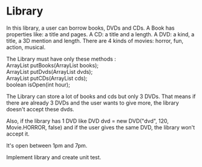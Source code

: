 # Library

In this library, a user can borrow books, DVDs and CDs.
A Book has properties like: a title and pages.
A CD: a title and a length. 
A DVD: a kind, a title, a 3D mention and length. 
There are 4 kinds of movies: horror, fun, action, musical.  

The Library must have only these methods :  
ArrayList putBooks(ArrayList books);     
ArrayList putDvds(ArrayList dvds);     
ArrayList putCDs(ArrayList cds);     
boolean isOpen(int hour);

The Library can store a lot of books and cds but only 3 DVDs. That means if there are already 3 DVDs and the user wants to give more, the library doesn't accept these dvds. 

Also, if the library has 1 DVD like DVD dvd = new DVD("dvd", 120, Movie.HORROR, false) and if the user gives the same DVD, the library won't accept it.

It's open between 1pm and 7pm.

Implement library and create unit test.

